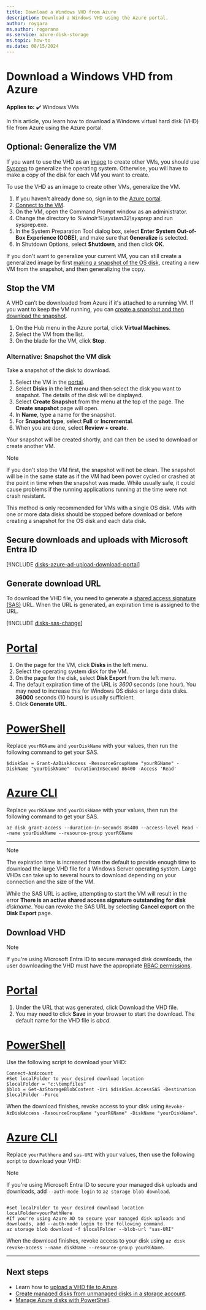 ```yaml
---
title: Download a Windows VHD from Azure
description: Download a Windows VHD using the Azure portal.
author: roygara
ms.author: rogarana
ms.service: azure-disk-storage
ms.topic: how-to
ms.date: 08/15/2024
---
```


# Download a Windows VHD from Azure

**Applies to:** :heavy_check_mark: Windows VMs 

In this article, you learn how to download a Windows virtual hard disk (VHD) file from Azure using the Azure portal.

## Optional: Generalize the VM

If you want to use the VHD as an [image](tutorial-custom-images.md) to create other VMs, you should use [Sysprep](/windows-hardware/manufacture/desktop/sysprep--generalize--a-windows-installation) to generalize the operating system. Otherwise, you will have to make a copy of the disk for each VM you want to create.

To use the VHD as an image to create other VMs, generalize the VM.

1. If you haven't already done so, sign in to the [Azure portal](https://portal.azure.com/).
2. [Connect to the VM](connect-logon.md). 
3. On the VM, open the Command Prompt window as an administrator.
4. Change the directory to *%windir%\system32\sysprep* and run sysprep.exe.
5. In the System Preparation Tool dialog box, select **Enter System Out-of-Box Experience (OOBE)**, and make sure that **Generalize** is selected.
6. In Shutdown Options, select **Shutdown**, and then click **OK**. 

If you don't want to generalize your current VM, you can still create a generalized image by first [making a snapshot of the OS disk](#alternative-snapshot-the-vm-disk), creating a new VM from the snapshot, and then generalizing the copy.

## Stop the VM

A VHD can’t be downloaded from Azure if it's attached to a running VM. If you want to keep the VM running, you can [create a snapshot and then download the snapshot](#alternative-snapshot-the-vm-disk).

1. On the Hub menu in the Azure portal, click **Virtual Machines**.
1. Select the VM from the list.
1. On the blade for the VM, click **Stop**.

### Alternative: Snapshot the VM disk

Take a snapshot of the disk to download.

1. Select the VM in the [portal](https://portal.azure.com).
2. Select **Disks** in the left menu and then select the disk you want to snapshot. The details of the disk will be displayed.  
3. Select **Create Snapshot** from the menu at the top of the page. The **Create snapshot** page will open.
4. In **Name**, type a name for the snapshot. 
5. For **Snapshot type**, select **Full** or **Incremental**.
6. When you are done, select **Review + create**.

Your snapshot will be created shortly, and can then be used to download or create another VM.

> [!NOTE]
> If you don't stop the VM first, the snapshot will not be clean. The snapshot will be in the same state as if the VM had been power cycled or crashed at the point in time when the snapshot was made.  While usually safe, it could cause problems if the running applications running at the time were not crash resistant.
>  
> This method is only recommended for VMs with a single OS disk. VMs with one or more data disks should be stopped before download or before creating a snapshot for the OS disk and each data disk.


<a name='secure-downloads-and-uploads-with-azure-ad'></a>

## Secure downloads and uploads with Microsoft Entra ID

[!INCLUDE [disks-azure-ad-upload-download-portal](../includes/disks-azure-ad-upload-download-portal.md)]

## Generate download URL

To download the VHD file, you need to generate a [shared access signature (SAS)](/azure/storage/common/storage-sas-overview?toc=/azure/virtual-machines/windows/toc.json) URL. When the URL is generated, an expiration time is assigned to the URL.

[!INCLUDE [disks-sas-change](../includes/disks-sas-change.md)]

# [Portal](#tab/azure-portal)

1. On the page for the VM, click **Disks** in the left menu.
1. Select the operating system disk for the VM.
1. On the page for the disk, select **Disk Export** from the left menu.
1. The default expiration time of the URL is *3600* seconds (one hour). You may need to increase this for Windows OS disks or large data disks. **36000** seconds (10 hours) is usually sufficient.
1. Click **Generate URL**.

# [PowerShell](#tab/azure-powershell)

Replace `yourRGName` and `yourDiskName` with your values, then run the following command to get your SAS.

```azurepowershell
$diskSas = Grant-AzDiskAccess -ResourceGroupName "yourRGName" -DiskName "yourDiskName" -DurationInSecond 86400 -Access 'Read'
```

# [Azure CLI](#tab/azure-cli)

Replace `yourRGName` and `yourDiskName` with your values, then run the following command to get your SAS.

```azurecli
az disk grant-access --duration-in-seconds 86400 --access-level Read --name yourDiskName --resource-group yourRGName
```

---


> [!NOTE]
> The expiration time is increased from the default to provide enough time to download the large VHD file for a Windows Server operating system. Large VHDs can take up to several hours to download depending on your connection and the size of the VM.
>
> While the SAS URL is active, attempting to start the VM will result in the error **There is an active shared access signature outstanding for disk** *diskname*. You can revoke the SAS URL by selecting **Cancel export** on the **Disk Export** page.  

## Download VHD

> [!NOTE]
> If you're using Microsoft Entra ID to secure managed disk downloads, the user downloading the VHD must have the appropriate [RBAC permissions](#assign-rbac-role).

# [Portal](#tab/azure-portal)

1. Under the URL that was generated, click Download the VHD file.
1. You may need to click **Save** in your browser to start the download. The default name for the VHD file is *abcd*.

# [PowerShell](#tab/azure-powershell)

Use the following script to download your VHD:

```azurepowershell
Connect-AzAccount
#Set localFolder to your desired download location
$localFolder = "c:\tempfiles"
$blob = Get-AzStorageBlobContent -Uri $diskSas.AccessSAS -Destination $localFolder -Force 
```

When the download finishes, revoke access to your disk using `Revoke-AzDiskAccess -ResourceGroupName "yourRGName" -DiskName "yourDiskName"`.

# [Azure CLI](#tab/azure-cli)

Replace `yourPathhere` and `sas-URI` with your values, then use the following script to download your VHD:

> [!NOTE]
> If you're using Microsoft Entra ID to secure your managed disk uploads and downloads, add `--auth-mode login` to `az storage blob download`.

```azurecli

#set localFolder to your desired download location
localFolder=yourPathHere
#If you're using Azure AD to secure your managed disk uploads and downloads, add --auth-mode login to the following command.
az storage blob download -f $localFolder --blob-url "sas-URI"
```

When the download finishes, revoke access to your disk using `az disk revoke-access --name diskName --resource-group yourRGName`.

---

## Next steps

- Learn how to [upload a VHD file to Azure](upload-generalized-managed.md). 
- [Create managed disks from unmanaged disks in a storage account](attach-disk-ps.md).
- [Manage Azure disks with PowerShell](tutorial-manage-data-disk.md).
